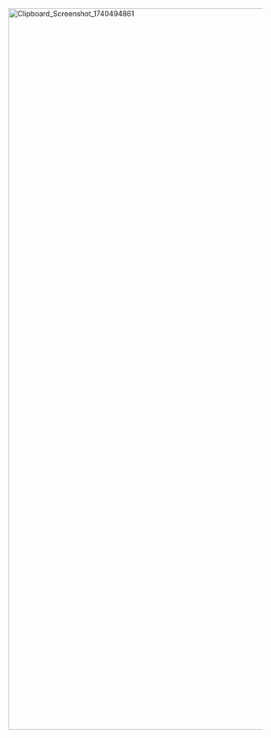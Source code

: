 <img width="1428" alt="Clipboard_Screenshot_1740494861" src="https://github.com/user-attachments/assets/295647fa-a521-430f-8e9b-adb67b190fab" />

